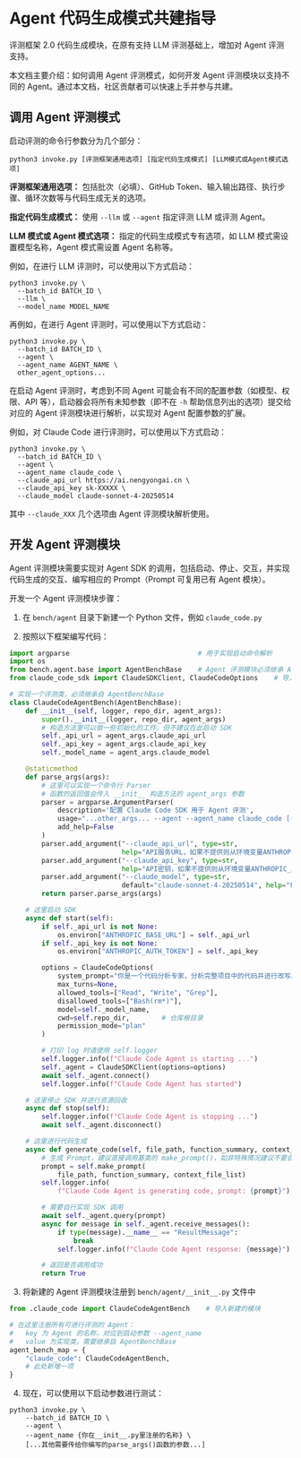 # Agent 代码生成模式共建指导

评测框架 2.0 代码生成模块，在原有支持 LLM 评测基础上，增加对 Agent 评测支持。

本文档主要介绍：如何调用 Agent 评测模式，如何开发 Agent 评测模块以支持不同的 Agent。通过本文档，社区贡献者可以快速上手并参与共建。

## 调用 Agent 评测模式

启动评测的命令行参数分为几个部分：
```
python3 invoke.py [评测框架通用选项] [指定代码生成模式] [LLM模式或Agent模式选项]
```

**评测框架通用选项：** 包括批次（必填）、GitHub Token、输入输出路径、执行步骤、循环次数等与代码生成无关的选项。

**指定代码生成模式：** 使用 `--llm` 或 `--agent` 指定评测 LLM 或评测 Agent。

**LLM 模式或 Agent 模式选项：** 指定的代码生成模式专有选项，如 LLM 模式需设置模型名称，Agent 模式需设置 Agent 名称等。

例如，在进行 LLM 评测时，可以使用以下方式启动：

```
python3 invoke.py \
  --batch_id BATCH_ID \
  --llm \
  --model_name MODEL_NAME
```

再例如，在进行 Agent 评测时，可以使用以下方式启动：
```
python3 invoke.py \
  --batch_id BATCH_ID \
  --agent \
  --agent_name AGENT_NAME \
  other_agent_options...
```

在启动 Agent 评测时，考虑到不同 Agent 可能会有不同的配置参数（如模型、权限、API 等），启动器会将所有未知参数（即不在 `-h` 帮助信息列出的选项）提交给对应的 Agent 评测模块进行解析，以实现对 Agent 配置参数的扩展。

例如，对 Claude Code 进行评测时，可以使用以下方式启动：
```
python3 invoke.py \
  --batch_id BATCH_ID \
  --agent \
  --agent_name claude_code \
  --claude_api_url https://ai.nengyongai.cn \
  --claude_api_key sk-XXXXX \
  --claude_model claude-sonnet-4-20250514
```

其中 `--claude_XXX` 几个选项由 Agent 评测模块解析使用。

## 开发 Agent 评测模块

Agent 评测模块需要实现对 Agent SDK 的调用，包括启动、停止、交互，并实现代码生成的交互、编写相应的 Prompt（Prompt 可复用已有 Agent 模块）。

开发一个 Agent 评测模块步骤：

1. 在 `bench/agent` 目录下新建一个 Python 文件，例如 `claude_code.py`

2. 按照以下框架编写代码：
```python
import argparse                                # 用于实现启动命令解析
import os
from bench.agent.base import AgentBenchBase    # Agent 评测模块必须继承 AgentBenchBase 类
from claude_code_sdk import ClaudeSDKClient, ClaudeCodeOptions    # 导入所需的 SDK

# 实现一个评测类，必须继承自 AgentBenchBase
class ClaudeCodeAgentBench(AgentBenchBase):
    def __init__(self, logger, repo_dir, agent_args):
        super().__init__(logger, repo_dir, agent_args)
        # 构造方法里可以做一些初始化的工作，但不建议在此启动 SDK
        self._api_url = agent_args.claude_api_url
        self._api_key = agent_args.claude_api_key
        self._model_name = agent_args.claude_model

    @staticmethod
    def parse_args(args):
        # 这里可以实现一个命令行 Parser
        # 函数的返回值会传入 __init__ 构造方法的 agent_args 参数
        parser = argparse.ArgumentParser(
            description='配置 Claude Code SDK 用于 Agent 评测',
            usage="...other_args... --agent --agent_name claude_code [--claude_api_url <API_URL> --claude_api_key <API_KEY> --claude_model <MODEL>]",
            add_help=False
        )
        parser.add_argument("--claude_api_url", type=str,
                            help="API服务URL，如果不提供则从环境变量ANTHROPIC_BASE_URL获取")
        parser.add_argument("--claude_api_key", type=str,
                            help="API密钥，如果不提供则从环境变量ANTHROPIC_AUTH_TOKEN获取")
        parser.add_argument("--claude_model", type=str,
                            default="claude-sonnet-4-20250514", help="模型名称")
        return parser.parse_args(args)

    # 这里启动 SDK
    async def start(self):
        if self._api_url is not None:
            os.environ["ANTHROPIC_BASE_URL"] = self._api_url
        if self._api_key is not None:
            os.environ["ANTHROPIC_AUTH_TOKEN"] = self._api_key

        options = ClaudeCodeOptions(
            system_prompt="你是一个代码分析专家，分析完整项目中的代码并进行改写。",
            max_turns=None,
            allowed_tools=["Read", "Write", "Grep"],
            disallowed_tools=["Bash(rm*)"],
            model=self._model_name,
            cwd=self.repo_dir,        # 仓库根目录
            permission_mode="plan"
        )

        # 打印 log 时请使用 self.logger
        self.logger.info(f"Claude Code Agent is starting ...")
        self._agent = ClaudeSDKClient(options=options)
        await self._agent.connect()
        self.logger.info(f"Claude Code Agent has started")

    # 这里停止 SDK 并进行资源回收
    async def stop(self):
        self.logger.info(f"Claude Code Agent is stopping ...")
        await self._agent.disconnect()

    # 这里进行代码生成
    async def generate_code(self, file_path, function_summary, context_file_list):
        # 生成 Prompt，建议直接调用基类的 make_prompt()，如非特殊情况建议不要自行构造
        prompt = self.make_prompt(
            file_path, function_summary, context_file_list)
        self.logger.info(
            f"Claude Code Agent is generating code, prompt: {prompt}")

        # 需要自行实现 SDK 调用
        await self._agent.query(prompt)
        async for message in self._agent.receive_messages():
            if type(message).__name__ == "ResultMessage":
                break
            self.logger.info(f"Claude Code Agent response: {message}")

        # 返回是否调用成功
        return True
```

3. 将新建的 Agent 评测模块注册到 `bench/agent/__init__.py` 文件中
```python
from .claude_code import ClaudeCodeAgentBench    # 导入新建的模块

# 在这里注册所有可进行评测的 Agent：
#   key 为 Agent 的名称，对应到启动参数 --agent_name
#   value 为实现类，需要继承自 AgentBenchBase
agent_bench_map = {
    "claude_code": ClaudeCodeAgentBench,
    # 此处新增一项
}
```

4. 现在，可以使用以下启动参数进行测试：
```
python3 invoke.py \
    --batch_id BATCH_ID \
    --agent \
    --agent_name {你在__init__.py里注册的名称} \
    [...其他需要传给你编写的parse_args()函数的参数...]
```
